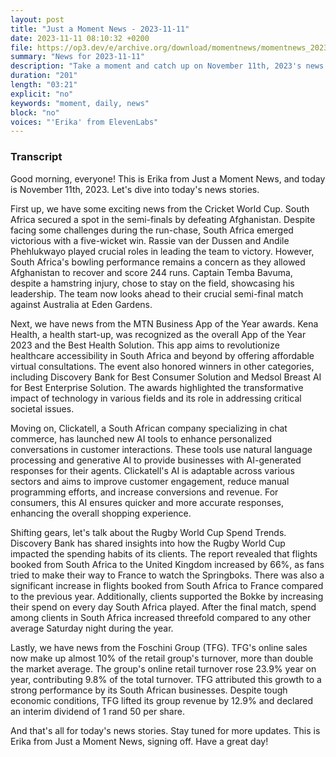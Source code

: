 ```yaml
---
layout: post
title: "Just a Moment News - 2023-11-11"
date: 2023-11-11 08:10:32 +0200
file: https://op3.dev/e/archive.org/download/momentnews/momentnews_2023-11-11.mp3
summary: "News for 2023-11-11"
description: "Take a moment and catch up on November 11th, 2023's news."
duration: "201"
length: "03:21"
explicit: "no"
keywords: "moment, daily, news"
block: "no"
voices: "'Erika' from ElevenLabs"
---
```


### Transcript

Good morning, everyone! This is Erika from Just a Moment News, and today is November 11th, 2023. Let's dive into today's news stories.

First up, we have some exciting news from the Cricket World Cup. South Africa secured a spot in the semi-finals by defeating Afghanistan. Despite facing some challenges during the run-chase, South Africa emerged victorious with a five-wicket win. Rassie van der Dussen and Andile Phehlukwayo played crucial roles in leading the team to victory. However, South Africa's bowling performance remains a concern as they allowed Afghanistan to recover and score 244 runs. Captain Temba Bavuma, despite a hamstring injury, chose to stay on the field, showcasing his leadership. The team now looks ahead to their crucial semi-final match against Australia at Eden Gardens.

Next, we have news from the MTN Business App of the Year awards. Kena Health, a health start-up, was recognized as the overall App of the Year 2023 and the Best Health Solution. This app aims to revolutionize healthcare accessibility in South Africa and beyond by offering affordable virtual consultations. The event also honored winners in other categories, including Discovery Bank for Best Consumer Solution and Medsol Breast AI for Best Enterprise Solution. The awards highlighted the transformative impact of technology in various fields and its role in addressing critical societal issues.

Moving on, Clickatell, a South African company specializing in chat commerce, has launched new AI tools to enhance personalized conversations in customer interactions. These tools use natural language processing and generative AI to provide businesses with AI-generated responses for their agents. Clickatell's AI is adaptable across various sectors and aims to improve customer engagement, reduce manual programming efforts, and increase conversions and revenue. For consumers, this AI ensures quicker and more accurate responses, enhancing the overall shopping experience.

Shifting gears, let's talk about the Rugby World Cup Spend Trends. Discovery Bank has shared insights into how the Rugby World Cup impacted the spending habits of its clients. The report revealed that flights booked from South Africa to the United Kingdom increased by 66%, as fans tried to make their way to France to watch the Springboks. There was also a significant increase in flights booked from South Africa to France compared to the previous year. Additionally, clients supported the Bokke by increasing their spend on every day South Africa played. After the final match, spend among clients in South Africa increased threefold compared to any other average Saturday night during the year.

Lastly, we have news from the Foschini Group (TFG). TFG's online sales now make up almost 10% of the retail group's turnover, more than double the market average. The group's online retail turnover rose 23.9% year on year, contributing 9.8% of the total turnover. TFG attributed this growth to a strong performance by its South African businesses. Despite tough economic conditions, TFG lifted its group revenue by 12.9% and declared an interim dividend of 1 rand 50 per share.

And that's all for today's news stories. Stay tuned for more updates. This is Erika from Just a Moment News, signing off. Have a great day!
